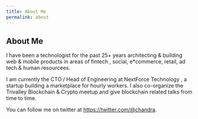 ```yaml
---
title: About Me
permalink: about
---
```


## About Me

I have been a technologist for the past 25+ years architecting & building web & mobile products in areas of fintech , social, e*commerce, retail, ad tech & human resourcees. 

I am currently the CTO / Head of Engineering at NextForce Technology , a startup building a marketplace for hourly workers. I also co-organize the Trivalley Blockchain & Crypto meetup and give blockchain related talks from time to time.

You can follow me on twitter at https://twitter.com/@chandra.
